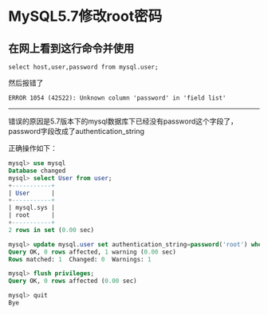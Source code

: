 # MySQL5.7修改root密码

<!--more-->

## 在网上看到这行命令并使用
`select host,user,password from mysql.user;`

然后报错了

`ERROR 1054 (42S22): Unknown column 'password' in 'field list'`

---

错误的原因是5.7版本下的mysql数据库下已经没有password这个字段了，password字段改成了authentication_string

正确操作如下：

```sql
mysql> use mysql
Database changed
mysql> select User from user;
+-----------+
| User      |
+-----------+
| mysql.sys |
| root      |
+-----------+
2 rows in set (0.00 sec)

mysql> update mysql.user set authentication_string=password('root') where user='root';
Query OK, 0 rows affected, 1 warning (0.00 sec)
Rows matched: 1  Changed: 0  Warnings: 1

mysql> flush privileges;
Query OK, 0 rows affected (0.00 sec)

mysql> quit
Bye
```




